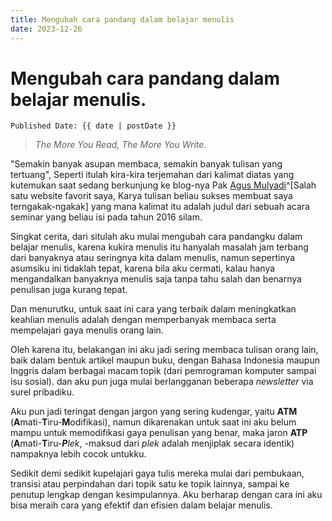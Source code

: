 ```yaml
---
title: Mengubah cara pandang dalam belajar menulis
date: 2023-12-26
---
```


# Mengubah cara pandang dalam belajar menulis.

`Published Date: {{ date | postDate }}`

> *The More You Read, The More You Write.*

"Semakin banyak asupan membaca, semakin banyak tulisan yang tertuang", Seperti itulah kira-kira terjemahan dari kalimat diatas yang kutemukan saat sedang berkunjung ke blog-nya Pak [Agus Mulyadi](https://www.agusmulyadi.web.id/)^[Salah satu website favorit saya, Karya tulisan beliau sukses membuat saya terngakak-ngakak] yang mana kalimat itu adalah judul dari sebuah acara seminar yang beliau isi pada tahun 2016 silam.

Singkat cerita, dari situlah aku mulai mengubah cara pandangku dalam belajar menulis, karena kukira menulis itu hanyalah masalah jam terbang dari banyaknya atau seringnya kita dalam menulis, namun sepertinya asumsiku ini tidaklah tepat, karena bila aku cermati, kalau hanya mengandalkan banyaknya menulis saja tanpa tahu salah dan benarnya penulisan juga kurang tepat.

Dan menurutku, untuk saat ini cara yang terbaik dalam meningkatkan keahlian menulis adalah dengan memperbanyak membaca serta mempelajari gaya menulis orang lain.

Oleh karena itu, belakangan ini aku jadi sering membaca tulisan orang lain, baik dalam bentuk artikel maupun buku, dengan Bahasa Indonesia maupun Inggris dalam berbagai macam topik (dari pemrograman komputer sampai isu sosial). dan aku pun juga mulai berlangganan beberapa *newsletter* via surel pribadiku.

Aku pun jadi teringat dengan jargon yang sering kudengar, yaitu **ATM** (**A**mati-**T**iru-**M**odifikasi), namun dikarenakan untuk saat ini aku belum mampu untuk memodifikasi gaya penulisan yang benar, maka jaron **ATP** (**A**mati-**T**iru-***P**lek*, -maksud dari *plek* adalah menjiplak secara identik) nampaknya lebih cocok untukku.

Sedikit demi sedikit kupelajari gaya tulis mereka mulai dari pembukaan, transisi atau perpindahan dari topik satu ke topik lainnya, sampai ke penutup lengkap dengan kesimpulannya. Aku berharap dengan cara ini aku bisa meraih cara yang efektif dan efisien dalam belajar menulis.
